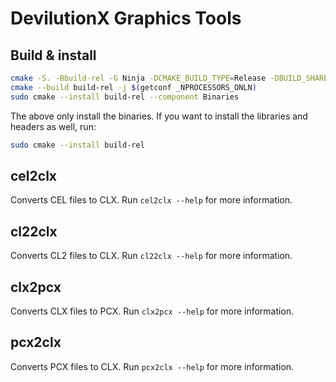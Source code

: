 # DevilutionX Graphics Tools

## Build & install

```bash
cmake -S. -Bbuild-rel -G Ninja -DCMAKE_BUILD_TYPE=Release -DBUILD_SHARED_LIBS=OFF
cmake --build build-rel -j $(getconf _NPROCESSORS_ONLN)
sudo cmake --install build-rel --component Binaries
```

The above only install the binaries. If you want to install the libraries and headers as well, run:

```bash
sudo cmake --install build-rel
```

## cel2clx

Converts CEL files to CLX. Run `cel2clx --help` for more information.

## cl22clx

Converts CL2 files to CLX. Run `cl22clx --help` for more information.

## clx2pcx

Converts CLX files to PCX. Run `clx2pcx --help` for more information.

## pcx2clx

Converts PCX files to CLX. Run `pcx2clx --help` for more information.
